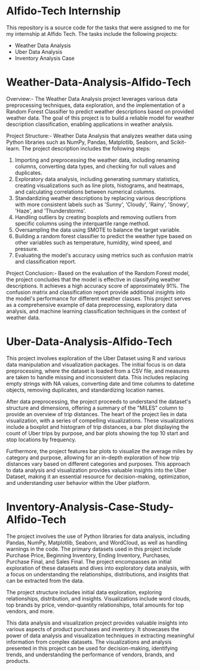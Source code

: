 # Alfido-Tech Internship
 This repository is a source code for the tasks that were assigned to me for my internship at Alfido Tech. The tasks include the following projects:
 - Weather Data Analysis
 - Uber Data Analysis
 - Inventory Analysis Case
   
# Weather-Data-Analysis-Alfido-Tech

Overview:-
  The Weather Data Analysis project leverages various data preprocessing techniques, data exploration, and the implementation of a Random Forest Classifier to predict weather descriptions based on provided weather data. The goal of this project is to build a reliable model for weather description classification, enabling applications in weather analysis.

Project Structure:-
Weather Data Analysis that analyzes weather data using Python libraries such as NumPy, Pandas, Matplotlib, Seaborn, and Scikit-learn. The project description includes the following steps:
1. Importing and preprocessing the weather data, including renaming columns, converting data types, and checking for null values and duplicates.
2. Exploratory data analysis, including generating summary statistics, creating visualizations such as line plots, histograms, and heatmaps, and calculating correlations between numerical columns.
3. Standardizing weather descriptions by replacing various descriptions with more consistent labels such as 'Sunny', 'Cloudy', 'Rainy', 'Snowy', 'Haze', and 'Thunderstorms'.
4. Handling outliers by creating boxplots and removing outliers from specific columns using the interquartile range method.
5. Oversampling the data using SMOTE to balance the target variable.
6. Building a random forest classifier to predict the weather type based on other variables such as temperature, humidity, wind speed, and pressure.
7. Evaluating the model's accuracy using metrics such as confusion matrix and classification report.

Project Conclusion:-
  Based on the evaluation of the Random Forest model, the project concludes that the model is effective in classifying weather descriptions. It achieves a high accuracy score of approximately 91%. The confusion matrix and classification report provide additional insights into the model's performance for different weather classes. This project serves as a comprehensive example of data preprocessing, exploratory data analysis, and machine learning classification techniques in the context of weather data. 

# Uber-Data-Analysis-Alfido-Tech

  This project involves exploration of the Uber Dataset using R and various data manipulation and visualization packages. The initial focus is on data preprocessing, where the dataset is loaded from a CSV file, and measures are taken to handle missing and inconsistent data. This includes replacing empty strings with NA values, converting date and time columns to datetime objects, removing duplicates, and standardizing location names.

  After data preprocessing, the project proceeds to understand the dataset's structure and dimensions, offering a summary of the "MILES" column to provide an overview of trip distances. The heart of the project lies in data visualization, with a series of compelling visualizations. These visualizations include a boxplot and histogram of trip distances, a bar plot displaying the count of Uber trips by purpose, and bar plots showing the top 10 start and stop locations by frequency.

  Furthermore, the project features bar plots to visualize the average miles by category and purpose, allowing for an in-depth exploration of how trip distances vary based on different categories and purposes. This approach to data analysis and visualization provides valuable insights into the Uber Dataset, making it an essential resource for decision-making, optimization, and understanding user behavior within the Uber platform.

# Inventory-Analysis-Case-Study-Alfido-Tech

  The project involves the use of Python libraries for data analysis, including Pandas, NumPy, Matplotlib, Seaborn, and WordCloud, as well as handling warnings in the code. The primary datasets used in this project include Purchase Price, Beginning Inventory, Ending Inventory, Purchases, Purchase Final, and Sales Final. The project encompasses an initial exploration of these datasets and dives into exploratory data analysis, with a focus on understanding the relationships, distributions, and insights that can be extracted from the data.

  The project structure includes initial data exploration, exploring relationships, distribution, and insights. Visualizations include word clouds, top brands by price, vendor-quantity relationships, total amounts for top vendors, and more.

  This data analysis and visualization project provides valuable insights into various aspects of product purchases and inventory. It showcases the power of data analysis and visualization techniques in extracting meaningful information from complex datasets. The visualizations and analysis presented in this project can be used for decision-making, identifying trends, and understanding the performance of vendors, brands, and products.

